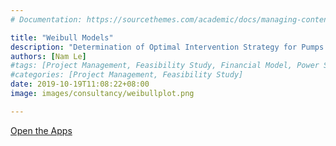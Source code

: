 ```yaml
---
# Documentation: https://sourcethemes.com/academic/docs/managing-content/

title: "Weibull Models"
description: "Determination of Optimal Intervention Strategy for Pumps based on Weibull Analysis"
authors: [Nam Le]
#tags: [Project Management, Feasibility Study, Financial Model, Power Stations]
#categories: [Project Management, Feasibility Study]
date: 2019-10-19T11:08:22+08:00
image: images/consultancy/weibullplot.png

---
```


[Open the Apps](https://halloasq.shinyapps.io/WeibullLCC/)
